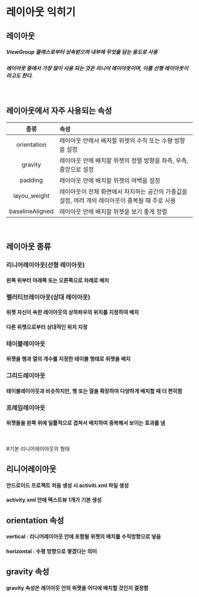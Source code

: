 # 레이아웃 익히기

## 레이아웃
##### ViewGroup 클래스로부터 상속받으며 내부에 무엇을 담는 용도로 사용
##### 레이아웃 중에서 가장 많이 사용 되는 것은 리니어 레이아웃이며, 이름 선형 레이아웃이라고도 한다.

<br/>

## 레이아웃에서 자주 사용되는 속성
|종류|속성|
|:---:|:---|
|orientation|레이아웃 안에서 배치할 위젯의 수직 또는 수평 방향을 설정|
|gravity|레이아웃 안에 배치할 위젯의 정렬 방향을 좌측, 우측, 중앙으로 설정|
|padding|레이아웃 안에 배치할 위젯의 여백을 설정|
|layou_weight|레이아웃이 전체 화면에서 차지하는 공간의 가중값을 설정, 여러 개의 레이아웃이 중복될 때 주로 사용|
|baselineAligned|레이아웃 안에 배치할 위젯을 보기 좋게 정렬|

<br/>

## 레이아웃 종류

### 리니어레이아웃(선형 레이아웃)
#### 왼쪽 위부터 아래쪽 또는 오른쪽으로 차례로 배치

### 렐러티브레이아웃(상대 레이아웃)
#### 위젯 자신이 속한 레이아웃의 상하좌우의 위치를 지정하여 배치
#### 다른 위젯으로부터 상대적인 위치 지정

### 테이블레이아웃
#### 위젯을 행과 열의 개수를 지정한 테이블 형태로 위젯을 배치

### 그리드레이아웃
#### 테이블레이아웃과 비슷하지만, 행 또는 열을 확장하여 다양하게 배치할 때 더 편히함

### 프레임레이아웃
#### 위젯들을 왼쪽 위에 일률적으로 겹쳐서 배치하여 중복해서 보이는 효과를 냄

<br/>

#기본 리니어레이아웃의 형태
## 리니어레이아웃
#### 안드로이드 프로젝트 처음 생성 시 activiti.xml 파일 생성
#### activity.xml 안에 텍스트뷰 1개가 기본 생성

## orientation 속성
####  vertical : 리니어레이아웃 안에 포함될 위젯의 배치를 수직방향으로 넣음
####  horizontal : 수평 방향으로 쌓겠다는 의미

## gravity 속성
#### gravity 속성은 레이아웃 안의 위젯을 어디에 배치할 것인지 결정함
